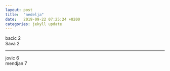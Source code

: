 ```yaml
---
layout: post
title:  "nedelja"
date:   2019-09-22 07:25:24 +0200
categories: jekyll update
---
```


bacic 2  
Sava 2  

***

jovic 6  
mendjan 7  